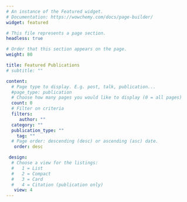 ```yaml
---
# An instance of the Featured widget.
# Documentation: https://wowchemy.com/docs/page-builder/
widget: featured

# This file represents a page section.
headless: true

# Order that this section appears on the page.
weight: 80

title: Featured Publications
# subtitle: ""

content:
  # Page type to display. E.g. post, talk, publication...
  #page_type: publication
  # Choose how many pages you would like to display (0 = all pages)
  count: 0
  # Filter on criteria
  filters:
     author: ""
  category: ""
  publication_type: ""
    tag: ""
  # Page order: descending (desc) or ascending (asc) date.
   order: desc

 design:
  # Choose a view for the listings:
  #   1 = List
  #   2 = Compact
  #   3 = Card
  #   4 = Citation (publication only)
   view: 4
---
```

